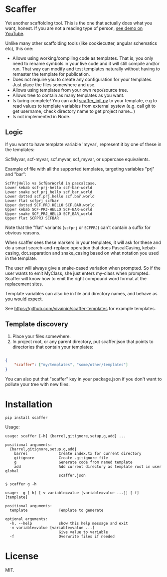 # Scaffer

Yet another scaffolding tool. This is the one that actually does what you want, honest. If you are not a reading type of
person, [see demo on YouTube](https://www.youtube.com/watch?v=WrXONcpl87A).

Unlike many other scaffolding tools (like cookiecutter, angular schematics etc), this one:

- Allows using working/compiling code as templates. That is, you only need to rename symbols in your live code and
it will still compile and/or run. That way can modify and test templates naturally without having to remaster the template for publication.
- Does not require you to create any configuration for your templates. Just place the files somewhere and use.
- Allows using templates from your own repo/source tree.
- Allows tree to contain as many templates as you want.
- Is turing complete! You can add [scaffer_init.py](https://github.com/vivainio/scaffer-templates/blob/master/templates/cs-lib/scaffer_init.py) to your template,
  e.g to read values to template variables from external systew (e.g. call git to get username, check directory name to get project name...)
- Is not implemented in Node.

## Logic

If you want to have template variable 'myvar', represent it by one of these in the templates:

ScfMyvar, scf-myvar, scf.myvar, scf_myvar, or uppercase equivalents.

Example of file with all the supported templates, targeting variables "prj" and "bar":
```
ScfPrjHello vs ScfBarWorld in pascalcase.
Lower kebab scf-prj-hello scf-bar-world
Lower snake scf_prj_hello scf_bar_world
Lower dotted scf.prj.hello scf.bar.world
Lower flat scfprj scfbar
Upper dotted SCF.PRJ.HELLO SCF.BAR.world
Upper kebab SCF-PRJ-HELLO SCF-BAR-world
Upper snake SCF_PRJ_HELLO SCF_BAR_world
Upper flat SCFPRJ SCFBAR
```

Note that the "flat" variants (`scfprj` or `SCFPRJ`) can't contain a suffix for obvious reasons.

When scaffer sees these markers in your templates, it will ask for these and do a smart search-and-replace operation that does
PascalCasing, kebab-casing, dot.separation and snake_casing based on what notation you used in the template.

The user will always give a snake-cased variation when prompted. So if the user wants to emit MyClass, she just enters
my-class when prompted. Scaffer will know how to emit the right compound word format at the replacement sites.

Template variables can also be in file and directory names, and behave as you would expect.

See https://github.com/vivainio/scaffer-templates for example templates.

## Template discovery

1. Place your files somewhere.
2. In project root, or any parent directory, put scaffer.json that points to directories that contain your templates:

```json

{
    "scaffer": ["my/templates", "some/other/templates"]
}

```


You can also put that "scaffer" key in your package.json if you don't want to pollute your tree with new files.


# Installation

```
pip install scaffer
```

Usage:

```
usage: scaffer [-h] {barrel,gitignore,setup,g,add} ...

positional arguments:
  {barrel,gitignore,setup,g,add}
    barrel              Create index.tx for current directory
    gitignore           Create .gitignore file
    g                   Generate code from named template
    add                 Add current directory as template root in user global
                        scaffer.json

$ scaffer g -h

usage:  g [-h] [-v variable=value [variable=value ...]] [-f] [template]

positional arguments:
  template              Template to generate

optional arguments:
  -h, --help            show this help message and exit
  -v variable=value [variable=value ...]
                        Give value to variable
  -f                    Overwrite files if needed

```


# License

MIT.
